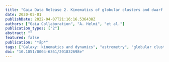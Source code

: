 ```yaml
---
title: "Gaia Data Release 2. Kinematics of globular clusters and dwarf galaxies around the Milky Way (Corrigendum)"
date: 2020-05-01
publishDate: 2022-04-07T21:16:16.536438Z
authors: ["Gaia Collaboration", "A. Helmi", "et al."]
publication_types: ["2"]
abstract: ""
featured: false
publication: "*åp*"
tags: ["Galaxy: kinematics and dynamics", "astrometry", "globular clusters: general", "galaxies: dwarf", "Local Group", "errata", "addenda"]
doi: "10.1051/0004-6361/201832698e"
---
```


